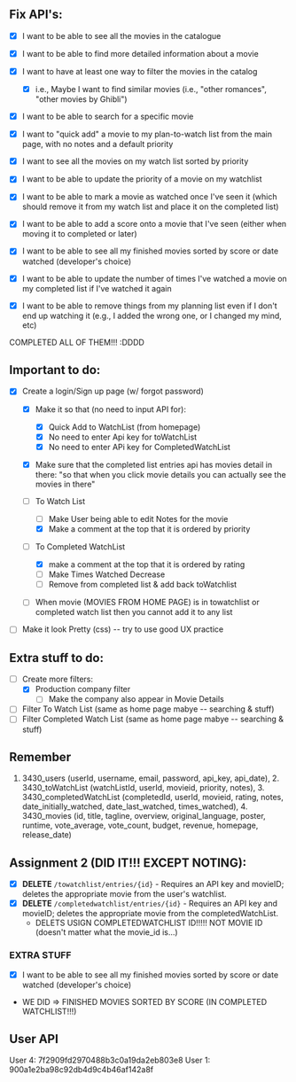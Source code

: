 ## Fix API's:
- [x] I want to be able to see all the movies in the catalogue
- [x] I want to be able to find more detailed information about a movie
- [x] I want to have at least one way to filter the movies in the catalog
    - [x] i.e., Maybe I want to find similar movies (i.e., "other romances", "other movies by Ghibli")
- [x] I want to be able to search for a specific movie
- [x] I want to "quick add" a movie to my plan-to-watch list from the main page, with no notes and a default priority
- [x] I want to see all the movies on my watch list sorted by priority
- [x] I want to be able to update the priority of a movie on my watchlist
- [x] I want to be able to mark a movie as watched once I've seen it (which should remove it from my watch list and place it on the completed list)
- [x] I want to be able to add a score onto a movie that I've seen (either when moving it to completed or later)

- [X] I want to be able to see all my finished movies sorted by score or date watched (developer's choice) 
- [x] I want to be able to update the number of times I've watched a movie on my completed list if I've watched it again
- [x] I want to be able to remove things from my planning list even if I don't end up watching it (e.g., I added the wrong one, or I changed my mind, etc)

COMPLETED ALL OF THEM!!! :DDDD


## Important to do:
- [x] Create a login/Sign up page (w/ forgot password)
  - [x] Make it so that (no need to input API for):
    - [x] Quick Add to WatchList (from homepage)
    - [x] No need to enter Api key for toWatchList
    - [x] No need to enter APi key for CompletedWatchList
  - [x] Make sure that the completed list entries api has movies detail in there: "so that when you click movie details you can actually see the movies in there"


  - [ ] To Watch List 
    - [ ] Make User being able to edit Notes for the movie
    - [x] Make a comment at the top that it is ordered by priority

  - [ ] To Completed WatchList
    - [x] make a comment at the top that it is ordered by rating
    - [ ] Make Times Watched Decrease
    - [ ] Remove from completed list & add back toWatchlist

  - [ ] When movie (MOVIES FROM HOME PAGE) is in towatchlist or completed watch list then you cannot add it to any list

- [ ] Make it look Pretty (css) -- try to use good UX practice 
  
## Extra stuff to do:
- [ ] Create more filters:
  - [x] Production company filter
    - [ ] Make the company also appear in Movie Details

- [ ] Filter To Watch List (same as home page mabye -- searching & stuff)
- [ ] Filter Completed Watch List (same as home page mabye -- searching & stuff)

## Remember
 1. 3430_users (userId, username, email, password, api_key, 	api_date), 2. 3430_toWatchList (watchListId, userId, movieid, priority, notes), 3. 3430_completedWatchList (completedId, userId, movieid, rating, notes, date_initially_watched, date_last_watched, times_watched), 4. 3430_movies (id, title, tagline, overview, 	original_language, poster, runtime, vote_average, vote_count, 	budget, revenue, homepage, release_date)

## Assignment 2 (DID IT!!! EXCEPT NOTING):
- [x] **DELETE** `/towatchlist/entries/{id}` - Requires an API key and movieID; deletes the appropriate movie from the user's watchlist. 
- [x] **DELETE** `/completedwatchlist/entries/{id}` - Requires an API key and movieID; deletes the appropriate movie from the completedWatchList. 
    - DELETS USIGN COMPLETEDWATCHLIST ID!!!!! NOT MOVIE ID (doesn't matter what the movie_id is...)

### EXTRA STUFF
- [X] I want to be able to see all my finished movies sorted by score or date watched (developer's choice) 
- WE DID => FINISHED MOVIES SORTED BY SCORE (IN COMPLETED WATCHLIST!!!)

## User API
User 4: 7f2909fd2970488b3c0a19da2eb803e8
User 1: 900a1e2ba98c92db4d9c4b46af142a8f


